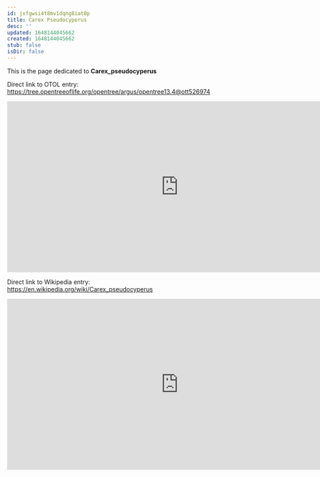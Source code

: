 ```yaml
---
id: jxfgwsi4t8mv1dqng8iat0p
title: Carex Pseudocyperus
desc: ''
updated: 1648144045662
created: 1648144045662
stub: false
isDir: false
---
```

This is the page dedicated to **Carex_pseudocyperus**


Direct link to OTOL entry: https://tree.opentreeoflife.org/opentree/argus/opentree13.4@ott526974



<html>
    <body>
    <iframe src="https://tree.opentreeoflife.org/opentree/argus/opentree13.4@ott526974"
    width="800" height="400" frameborder="0" allowfullscreen> </iframe>
    </body>
</html>
    


Direct link to Wikipedia entry: https://en.wikipedia.org/wiki/Carex_pseudocyperus



<html>
    <body>
    <iframe src="https://en.wikipedia.org/wiki/Carex_pseudocyperus"
    width="800" height="400" frameborder="0" allowfullscreen> </iframe>
    </body>
</html>
    
